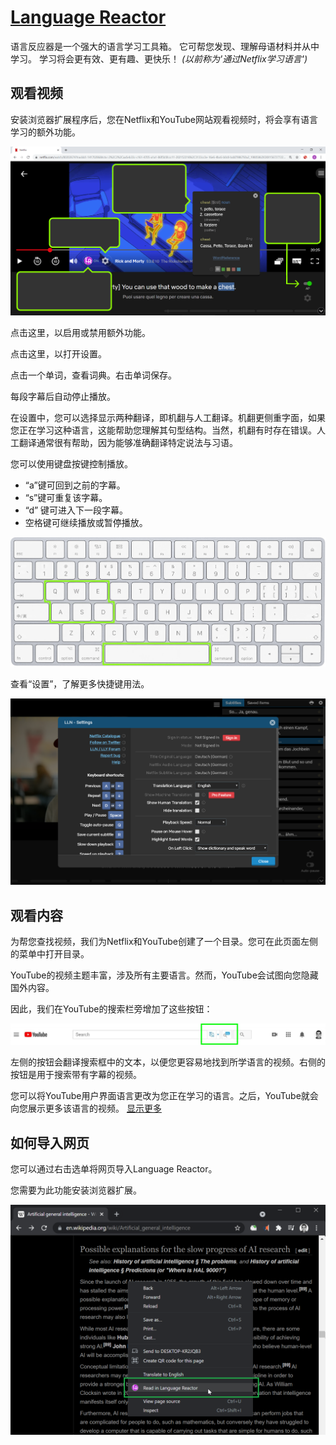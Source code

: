 # [Language Reactor](https://www.languagereactor.com/)



语言反应器是一个强大的语言学习工具箱。 它可帮您发现、理解母语材料并从中学习。 学习将会更有效、更有趣、更快乐！ *(以前称为'通过Netflix学习语言')*



## 观看视频

安装浏览器扩展程序后，您在Netflix和YouTube网站观看视频时，将会享有语言学习的额外功能。

![extension screenshot](netflix-scr.png)

点击这里，以启用或禁用额外功能。

点击这里，以打开设置。

点击一个单词，查看词典。右击单词保存。

每段字幕后自动停止播放。

在设置中，您可以选择显示两种翻译，即机翻与人工翻译。机翻更侧重字面，如果您正在学习这种语言，这能帮助您理解其句型结构。当然，机翻有时存在错误。人工翻译通常很有帮助，因为能够准确翻译特定说法与习语。

您可以使用键盘按键控制播放。

- “a”键可回到之前的字幕。
- “s”键可重复该字幕。
- “d” 键可进入下一段字幕。
- 空格键可继续播放或暂停播放。

![keyboard image](keys.jpg)

查看“设置”，了解更多快捷键用法。

![setting modal image](netflix_scr_2.png)

## 观看内容

为帮您查找视频，我们为Netflix和YouTube创建了一个目录。您可在此页面左侧的菜单中打开目录。

YouTube的视频主题丰富，涉及所有主要语言。然而，YouTube会试图向您隐藏国外内容。

因此，我们在YouTube的搜索栏旁增加了这些按钮：

![search buttons image](youtube_search.png)

左侧的按钮会翻译搜索框中的文本，以便您更容易地找到所学语言的视频。右侧的按钮是用于搜索带有字幕的视频。

您可以将YouTube用户界面语言更改为您正在学习的语言。之后，YouTube就会向您展示更多该语言的视频。 [显示更多](https://www.languagereactor.com/youtube-language-help)

## 如何导入网页

您可以通过右击选单将网页导入Language Reactor。

您需要为此功能安装浏览器扩展。

![search buttons image](text_import.png)
